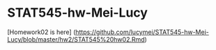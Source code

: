 # STAT545-hw-Mei-Lucy
[Homework02 is here] (https://github.com/lucymei/STAT545-hw-Mei-Lucy/blob/master/hw2/STAT545%20hw02.Rmd)
